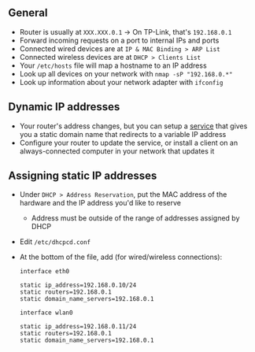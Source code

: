 ## General

* Router is usually at `XXX.XXX.0.1` -> On TP-Link, that's `192.168.0.1`
* Forward incoming requests on a port to internal IPs and ports
* Connected wired devices are at `IP & MAC Binding > ARP List`
* Connected wireless devices are at `DHCP > Clients List`
* Your `/etc/hosts` file will map a hostname to an IP address
* Look up all devices on your network with `nmap -sP "192.168.0.*"`
* Look up information about your network adapter with `ifconfig`

## Dynamic IP addresses

* Your router's address changes, but you can setup a [service](https://noip.com) that gives you a static domain name that redirects to a variable IP address
* Configure your router to update the service, or install a client on an always-connected computer in your network that updates it

## Assigning static IP addresses

* Under `DHCP > Address Reservation`, put the MAC address of the hardware and the IP address you'd like to reserve
    * Address must be outside of the range of addresses assigned by DHCP
* Edit `/etc/dhcpcd.conf`
* At the bottom of the file, add (for wired/wireless connections):

    ```
    interface eth0

    static ip_address=192.168.0.10/24
    static routers=192.168.0.1
    static domain_name_servers=192.168.0.1
    ```

    ```
    interface wlan0

    static ip_address=192.168.0.11/24
    static routers=192.168.0.1
    static domain_name_servers=192.168.0.1
    ```
